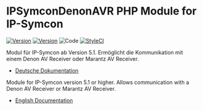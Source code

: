 IPSymconDenonAVR PHP Module for IP-Symcon
===
[![Version](https://img.shields.io/badge/Symcon-PHPModule-red.svg)](https://www.symcon.de/service/dokumentation/entwicklerbereich/sdk-tools/sdk-php/)
[![Version](https://img.shields.io/badge/Symcon%20Version-%3E%205.1-green.svg)](https://www.symcon.de/service/dokumentation/installation/migration-v40-v41/)
![Code](https://img.shields.io/badge/Code-PHP-blue.svg)
[![StyleCI](https://github.styleci.io/repos/57190839/shield?branch=master)](https://github.styleci.io/repos/57190839)

Modul für IP-Symcon ab Version 5.1. Ermöglicht die Kommunikation mit einem Denon AV Receiver oder Marantz AV Receiver.

 - [Deutsche Dokumentation](docs/de/README.md "Deutsche Dokumentation")
 
Module for IP-Symcon version 5.1 or higher. Allows communication with a Denon AV Receiver or Marantz AV Receiver.

 - [English Documentation](docs/en/README.md "English documentation") 
